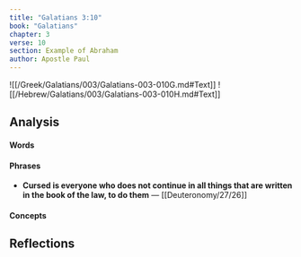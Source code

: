 ```yaml
---
title: "Galatians 3:10"
book: "Galatians"
chapter: 3
verse: 10
section: Example of Abraham
author: Apostle Paul
---
```

![[/Greek/Galatians/003/Galatians-003-010G.md#Text]]
![[/Hebrew/Galatians/003/Galatians-003-010H.md#Text]]

## Analysis

#### Words

#### Phrases
- **Cursed is everyone who does not continue in all things that are written in the book of the law, to do them** — [[Deuteronomy/27/26]]

#### Concepts

## Reflections
